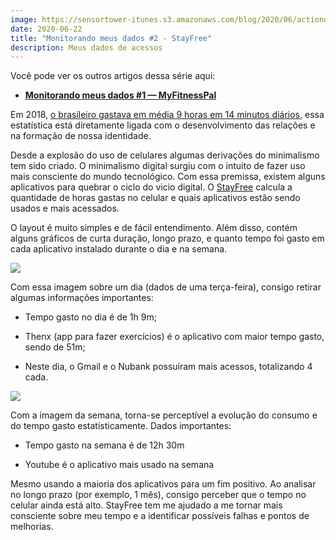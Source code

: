 ```yaml
---
image: https://sensortower-itunes.s3.amazonaws.com/blog/2020/06/actiondash-stayfree.jpg
date: 2020-06-22
title: "Monitorando meus dados #2 - StayFree"
description: Meus dados de acessos
---
```


Você pode ver os outros artigos dessa série aqui:

* **[Monitorando meus dados #1 — MyFitnessPal](https://www.tailogonsalves.com/monitorando-meus-dados-myfitnesspal/)**

Em 2018, [o brasileiro gastava em média 9 horas em 14 minutos diários](https://g1.globo.com/especial-publicitario/em-movimento/noticia/2018/10/22/brasileiro-e-um-dos-campeoes-em-tempo-conectado-na-internet.ghtml), essa estatística está diretamente ligada com o desenvolvimento das relações e na formação de nossa identidade.

Desde a explosão do uso de celulares algumas derivações do minimalismo tem sido criado. O minimalismo digital surgiu com o intuito de fazer uso mais consciente do mundo tecnológico. Com essa premissa, existem alguns aplicativos para quebrar o ciclo do vicio digital. O [StayFree](https://play.google.com/store/apps/details?id=com.burockgames.timeclocker&hl=en) calcula a quantidade de horas gastas no celular e quais aplicativos estão sendo usados e mais acessados. 

O layout é muito simples e de fácil entendimento. Além disso, contém alguns gráficos de curta duração, longo prazo, e quanto tempo foi gasto em cada aplicativo instalado durante o dia e na semana.

![](https://cdn-images-1.medium.com/max/2000/1*W0HqZuVmKICMK3dB1tN2Qg.jpeg)

Com essa imagem sobre um dia (dados de uma terça-feira), consigo retirar algumas informações importantes:

* Tempo gasto no dia é de 1h 9m;

* Thenx (app para fazer exercícios) é o aplicativo com maior tempo gasto, sendo de 51m;

* Neste dia, o Gmail e o Nubank possuíram mais acessos, totalizando 4 cada.

![](https://cdn-images-1.medium.com/max/2000/1*A1T068xiKoHcZf8kpIJ5qA.jpeg)

Com a imagem da semana, torna-se perceptível a evolução do consumo e do tempo gasto estatisticamente. Dados importantes:

* Tempo gasto na semana é de 12h 30m

* Youtube é o aplicativo mais usado na semana

Mesmo usando a maioria dos aplicativos para um fim positivo. Ao analisar no longo prazo (por exemplo, 1 mês), consigo perceber que o tempo no celular ainda está alto. StayFree tem me ajudado a me tornar mais consciente sobre meu tempo e a identificar possíveis falhas e pontos de melhorias. 

